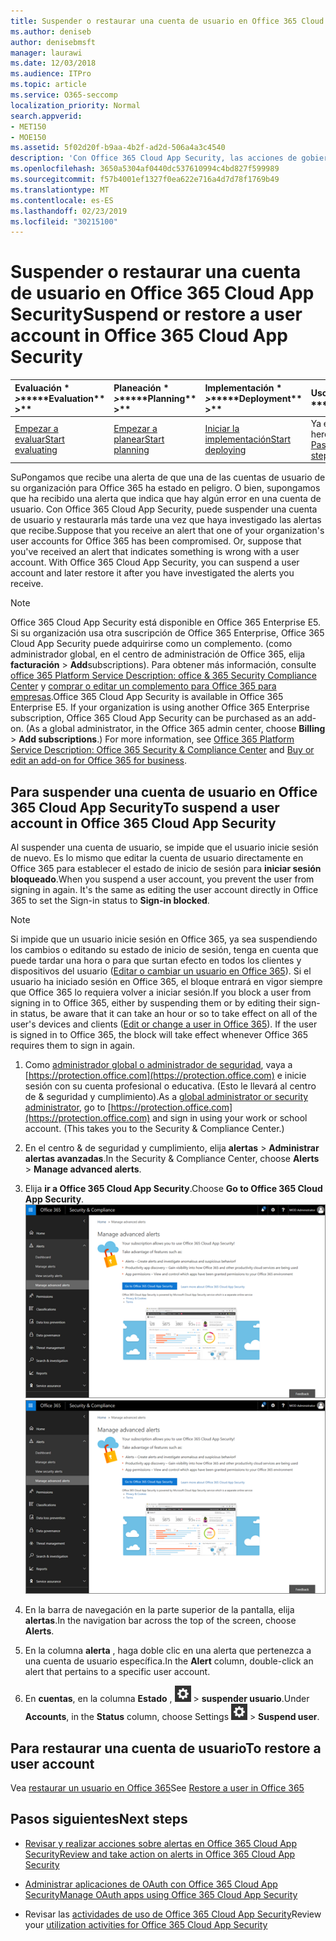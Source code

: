 ```yaml
---
title: Suspender o restaurar una cuenta de usuario en Office 365 Cloud App Security
ms.author: deniseb
author: denisebmsft
manager: laurawi
ms.date: 12/03/2018
ms.audience: ITPro
ms.topic: article
ms.service: O365-seccomp
localization_priority: Normal
search.appverid:
- MET150
- MOE150
ms.assetid: 5f02d20f-b9aa-4b2f-ad2d-506a4a3c4540
description: 'Con Office 365 Cloud App Security, las acciones de gobierno que puede realizar son suspender o anular la suspensión de una cuenta de usuario. '
ms.openlocfilehash: 3650a5304af0440dc537610994c4bd827f599989
ms.sourcegitcommit: f57b4001ef1327f0ea622e716a4d7d78f1769b49
ms.translationtype: MT
ms.contentlocale: es-ES
ms.lasthandoff: 02/23/2019
ms.locfileid: "30215100"
---
```

# <a name="suspend-or-restore-a-user-account-in-office-365-cloud-app-security"></a><span data-ttu-id="873a5-103">Suspender o restaurar una cuenta de usuario en Office 365 Cloud App Security</span><span class="sxs-lookup"><span data-stu-id="873a5-103">Suspend or restore a user account in Office 365 Cloud App Security</span></span>

|<span data-ttu-id="873a5-104">Evaluación \* *\>*\*</span><span class="sxs-lookup"><span data-stu-id="873a5-104">\*\*\*\*Evaluation\*\* \>\*\*</span></span>|<span data-ttu-id="873a5-105">Planeación \* *\>*\*</span><span class="sxs-lookup"><span data-stu-id="873a5-105">\*\*\*\*Planning\*\* \>\*\*</span></span>|<span data-ttu-id="873a5-106">Implementación \* *\>*\*</span><span class="sxs-lookup"><span data-stu-id="873a5-106">\*\*\*\*Deployment\*\* \>\*\*</span></span>|<span data-ttu-id="873a5-107">Uso \* \* \* \*</span><span class="sxs-lookup"><span data-stu-id="873a5-107">\*\*\*\*Utilization\*\*\*\*</span></span>|
|:-----|:-----|:-----|:-----|
|[<span data-ttu-id="873a5-108">Empezar a evaluar</span><span class="sxs-lookup"><span data-stu-id="873a5-108">Start evaluating</span></span>](office-365-cas-overview.md) <br/> |[<span data-ttu-id="873a5-109">Empezar a planear</span><span class="sxs-lookup"><span data-stu-id="873a5-109">Start planning</span></span>](get-ready-for-office-365-cas.md) <br/> |[<span data-ttu-id="873a5-110">Iniciar la implementación</span><span class="sxs-lookup"><span data-stu-id="873a5-110">Start deploying</span></span>](turn-on-office-365-cas.md) <br/> |<span data-ttu-id="873a5-111">Ya está aquí.</span><span class="sxs-lookup"><span data-stu-id="873a5-111">You are here!</span></span>  <br/> [<span data-ttu-id="873a5-112">Pasos siguientes</span><span class="sxs-lookup"><span data-stu-id="873a5-112">Next steps</span></span>](suspend-or-restore-an-account-in-ocas.md#nextsteps) <br/> |
   
<span data-ttu-id="873a5-p101">SuPongamos que recibe una alerta de que una de las cuentas de usuario de su organización para Office 365 ha estado en peligro. O bien, supongamos que ha recibido una alerta que indica que hay algún error en una cuenta de usuario. Con Office 365 Cloud App Security, puede suspender una cuenta de usuario y restaurarla más tarde una vez que haya investigado las alertas que recibe.</span><span class="sxs-lookup"><span data-stu-id="873a5-p101">Suppose that you receive an alert that one of your organization's user accounts for Office 365 has been compromised. Or, suppose that you've received an alert that indicates something is wrong with a user account. With Office 365 Cloud App Security, you can suspend a user account and later restore it after you have investigated the alerts you receive.</span></span>
  
> [!NOTE]
> <span data-ttu-id="873a5-p102">Office 365 Cloud App Security está disponible en Office 365 Enterprise E5. Si su organización usa otra suscripción de Office 365 Enterprise, Office 365 Cloud App Security puede adquirirse como un complemento. (como administrador global, en el centro de administración de Office 365, elija **facturación** \> **Add**subscriptions). Para obtener más información, consulte [office 365 Platform Service Description: office &amp; 365 Security Compliance Center](https://technet.microsoft.com/en-us/library/dn933793.aspx) y [comprar o editar un complemento para Office 365 para empresas](https://support.office.com/article/4e7b57d6-b93b-457d-aecd-0ea58bff07a6).</span><span class="sxs-lookup"><span data-stu-id="873a5-p102">Office 365 Cloud App Security is available in Office 365 Enterprise E5. If your organization is using another Office 365 Enterprise subscription, Office 365 Cloud App Security can be purchased as an add-on. (As a global administrator, in the Office 365 admin center, choose **Billing** \> **Add subscriptions**.) For more information, see [Office 365 Platform Service Description: Office 365 Security &amp; Compliance Center](https://technet.microsoft.com/en-us/library/dn933793.aspx) and [Buy or edit an add-on for Office 365 for business](https://support.office.com/article/4e7b57d6-b93b-457d-aecd-0ea58bff07a6).</span></span> 
  
## <a name="to-suspend-a-user-account-in-office-365-cloud-app-security"></a><span data-ttu-id="873a5-119">Para suspender una cuenta de usuario en Office 365 Cloud App Security</span><span class="sxs-lookup"><span data-stu-id="873a5-119">To suspend a user account in Office 365 Cloud App Security</span></span>

<span data-ttu-id="873a5-p103">Al suspender una cuenta de usuario, se impide que el usuario inicie sesión de nuevo. Es lo mismo que editar la cuenta de usuario directamente en Office 365 para establecer el estado de inicio de sesión para **iniciar sesión bloqueado**.</span><span class="sxs-lookup"><span data-stu-id="873a5-p103">When you suspend a user account, you prevent the user from signing in again. It's the same as editing the user account directly in Office 365 to set the Sign-in status to **Sign-in blocked**.</span></span>
  
> [!NOTE]
> <span data-ttu-id="873a5-p104">Si impide que un usuario inicie sesión en Office 365, ya sea suspendiendo los cambios o editando su estado de inicio de sesión, tenga en cuenta que puede tardar una hora o para que surtan efecto en todos los clientes y dispositivos del usuario ([Editar o cambiar un usuario en Office 365](https://support.office.com/article/42BB3F17-8F9D-4182-B434-5F1C8024E614#SingleUserPreview)). Si el usuario ha iniciado sesión en Office 365, el bloque entrará en vigor siempre que Office 365 lo requiera volver a iniciar sesión.</span><span class="sxs-lookup"><span data-stu-id="873a5-p104">If you block a user from signing in to Office 365, either by suspending them or by editing their sign-in status, be aware that it can take an hour or so to take effect on all of the user's devices and clients ([Edit or change a user in Office 365](https://support.office.com/article/42BB3F17-8F9D-4182-B434-5F1C8024E614#SingleUserPreview)). If the user is signed in to Office 365, the block will take effect whenever Office 365 requires them to sign in again.</span></span> 
  
1. <span data-ttu-id="873a5-p105">Como [administrador global o administrador de seguridad](permissions-in-the-security-and-compliance-center.md), vaya a [https://protection.office.com](https://protection.office.com) e inicie sesión con su cuenta profesional o educativa. (Esto le llevará al centro de &amp; seguridad y cumplimiento).</span><span class="sxs-lookup"><span data-stu-id="873a5-p105">As a [global administrator or security administrator](permissions-in-the-security-and-compliance-center.md), go to [https://protection.office.com](https://protection.office.com) and sign in using your work or school account. (This takes you to the Security &amp; Compliance Center.)</span></span> 
    
2. <span data-ttu-id="873a5-126">En el centro &amp; de seguridad y cumplimiento, elija **alertas** \> **Administrar alertas avanzadas**.</span><span class="sxs-lookup"><span data-stu-id="873a5-126">In the Security &amp; Compliance Center, choose **Alerts** \> **Manage advanced alerts**.</span></span>
    
3. <span data-ttu-id="873a5-127">Elija **ir a Office 365 Cloud App Security**.</span><span class="sxs-lookup"><span data-stu-id="873a5-127">Choose **Go to Office 365 Cloud App Security**.</span></span><br><span data-ttu-id="873a5-128">![En el centro &amp; de seguridad y cumplimiento, elija Administrar alertas avanzadas para ir a Office 365 Cloud App Security.](media/958632d4-03e3-4ade-8e22-d5509db6fca7.png)</span><span class="sxs-lookup"><span data-stu-id="873a5-128">![In the Security &amp; Compliance Center, choose Manage Advanced Alerts to go to Office 365 Cloud App Security](media/958632d4-03e3-4ade-8e22-d5509db6fca7.png)</span></span><br>
  
4. <span data-ttu-id="873a5-129">En la barra de navegación en la parte superior de la pantalla, elija **alertas**.</span><span class="sxs-lookup"><span data-stu-id="873a5-129">In the navigation bar across the top of the screen, choose **Alerts**.</span></span>
    
5. <span data-ttu-id="873a5-130">En la columna **alerta** , haga doble clic en una alerta que pertenezca a una cuenta de usuario específica.</span><span class="sxs-lookup"><span data-stu-id="873a5-130">In the **Alert** column, double-click an alert that pertains to a specific user account.</span></span> 
    
6. <span data-ttu-id="873a5-131">En **cuentas**, en la columna **Estado** , ![elija configuración configuración icono](media/e01b75cc-b28f-4b83-8f86-b1b13dc27ab2.png) \> **suspender usuario**.</span><span class="sxs-lookup"><span data-stu-id="873a5-131">Under **Accounts**, in the **Status** column, choose Settings ![settings icon](media/e01b75cc-b28f-4b83-8f86-b1b13dc27ab2.png) \> **Suspend user**.</span></span>
    
## <a name="to-restore-a-user-account"></a><span data-ttu-id="873a5-132">Para restaurar una cuenta de usuario</span><span class="sxs-lookup"><span data-stu-id="873a5-132">To restore a user account</span></span>

<span data-ttu-id="873a5-133">Vea [restaurar un usuario en Office 365](https://support.office.com/article/2c261e42-5dd1-48b0-845f-2a016d29cfc1)</span><span class="sxs-lookup"><span data-stu-id="873a5-133">See [Restore a user in Office 365](https://support.office.com/article/2c261e42-5dd1-48b0-845f-2a016d29cfc1)</span></span>
  
## <a name="next-steps"></a><span data-ttu-id="873a5-134">Pasos siguientes</span><span class="sxs-lookup"><span data-stu-id="873a5-134">Next steps</span></span>

- [<span data-ttu-id="873a5-135">Revisar y realizar acciones sobre alertas en Office 365 Cloud App Security</span><span class="sxs-lookup"><span data-stu-id="873a5-135">Review and take action on alerts in Office 365 Cloud App Security</span></span>](review-office-365-cas-alerts.md)
    
- [<span data-ttu-id="873a5-136">Administrar aplicaciones de OAuth con Office 365 Cloud App Security</span><span class="sxs-lookup"><span data-stu-id="873a5-136">Manage OAuth apps using Office 365 Cloud App Security</span></span>](manage-app-permissions-in-ocas.md)
    
- <span data-ttu-id="873a5-137">Revisar las [actividades de uso de Office 365 Cloud App Security](utilization-activities-for-ocas.md)</span><span class="sxs-lookup"><span data-stu-id="873a5-137">Review your [utilization activities for Office 365 Cloud App Security](utilization-activities-for-ocas.md)</span></span>
    

